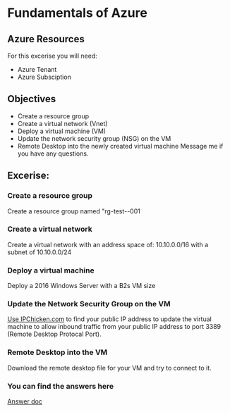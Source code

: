 # Fundamentals of Azure
## Azure Resources 
For this excerise you will need: 
- Azure Tenant
- Azure Subsciption
## Objectives 
- Create a resource group
- Create a virtual network (Vnet)
- Deploy a virtual machine (VM)
- Update the network security group (NSG) on the VM
- Remote Desktop into the newly created virtual machine
Message me if you have any questions. 
## Excerise: 
### Create a resource group
  Create a resource group named "rg-test-<azureregion>-001
### Create a virtual network 
  Create a virtual network with an address space of: 10.10.0.0/16 with a subnet of 10.10.0.0/24
### Deploy a virtual machine 
  Deploy a 2016 Windows Server with a B2s VM size 
### Update the Network Security Group on the VM 
  [Use IPChicken.com](https://IPCHICKEN.com) to find your public IP address to update the virtual machine to allow inbound traffic from your public IP address to port 3389
  (Remote Desktop Protocal Port).
### Remote Desktop into the VM
  Download the remote desktop file for your VM and try to connect to it. 
### You can find the answers here
  [Answer doc](Answers.md) 

